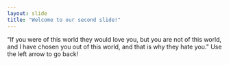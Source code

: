 ```yaml
---
layout: slide
title: "Welcome to our second slide!"
---
```

"If you were of this world they would love you, but you are not of this world, and I have chosen you out of this world, and that is why they hate you."
Use the left arrow to go back!
